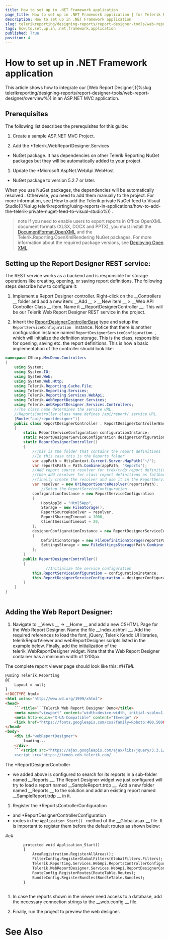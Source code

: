 ```yaml
---
title: How to set up in .NET Framework application
page_title: How to set up in .NET Framework application | for Telerik Reporting Documentation
description: How to set up in .NET Framework application
slug: telerikreporting/designing-reports/report-designer-tools/web-report-designer/how-to-set-up-in-.net-framework-application
tags: how,to,set,up,in,.net,framework,application
published: True
position: 4
---
```


# How to set up in .NET Framework application



This article shows how to integrate our 
[Web Report Designer]({%slug telerikreporting/designing-reports/report-designer-tools/web-report-designer/overview%})
        in an ASP.NET MVC application.
      


## Prerequisites

The following list describes the prerequisites for this guide:


1. Create a sample ASP.NET MVC Project.
            


1. Add the 
*Telerik.WebReportDesigner.Services
* NuGet package. It has dependencies on other Telerik Reporting 
              NuGet packages but they will be automatically added to your project.
            


1. Update the 
*Microsoft.AspNet.WebApi.WebHost
* NuGet package to version 5.2.7 or later.
          


When you use NuGet packages, the dependencies will be automatically resolved . Otherwise, you need to add them manually to the project.
          For more information, see 
[How to add the Telerik private NuGet feed to Visual Studio]({%slug telerikreporting/using-reports-in-applications/how-to-add-the-telerik-private-nuget-feed-to-visual-studio%})
.
        


>note If you need to enable users to export reports in Office OpenXML document formats (XLSX, DOCX and PPTX), you must install the            [DocumentFormat.OpenXML](https://www.nuget.org/packages/DocumentFormat.OpenXml/)            and the Telerik.Reporting.OpenXmlRendering NuGet packages. For more information about the required package versions,            see [Deploying Open XML](25b584e0-8dd7-4cfd-8878-ffe5e0a95ad4#deploying_open_xml_sdk_for_ms_office).          


## Setting up the Report Designer REST service:

The REST service works as a backend and is responsible for storage operations like creating, opening, or saving report definitions. 
          The following steps describe how to configure it:
        


1. Implement a Report Designer controller. Right-click on the 
__Controllers
__              folder and add a new item: 
__Add
__ > 
__New item
__ > 
__Web API Controller Class
__ item.
              Name it 
__ReportDesignerController
__. This will be our Telerik Web Report Designer REST service in the
              project.
            


1. Inherit the 
[ReportDesignerControllerBase](/reporting/api/Telerik.Reporting.Services.WebApi.ReportDesignerControllerBase)
 type
              and setup the 
`ReportServiceConfiguration
` instance. Notice that there is another configuration
              instance named 
`ReportDesignerServiceConfiguration
`, which will initialize the definition storage.
              This is the class, responsible for opening, saving etc. the report definitions. This is how a basic
              implementation of the controller should look like:
            


	
````c#
namespace CSharp.MvcDemo.Controllers
{
    using System;
    using System.IO;
    using System.Web;
    using System.Web.Http;
    using Telerik.Reporting.Cache.File;
    using Telerik.Reporting.Services;
    using Telerik.Reporting.Services.WebApi;
    using Telerik.WebReportDesigner.Services;
    using Telerik.WebReportDesigner.Services.Controllers;
    //The class name determines the service URL. 
    //ReportsController class name defines /api/report/ service URL.
    [Route("api/reportdesigner")]
    public class ReportDesignerController : ReportDesignerControllerBase
    {
        static ReportServiceConfiguration configurationInstance;
        static ReportDesignerServiceConfiguration designerConfigurationInstance;
        static ReportDesignerController()
        {
            //This is the folder that contains the report definitions
            //In this case this is the Reports folder
            var appPath = HttpContext.Current.Server.MapPath("~/");
            var reportsPath = Path.Combine(appPath, "Reports");
            //Add report source resolver for trdx/trdp report definitions, 
            //then add resolver for class report definitions as fallback resolver; 
            //finally create the resolver and use it in the ReportServiceConfiguration instance.
            var resolver = new UriReportSourceResolver(reportsPath);
		      	//Setup the ReportServiceConfiguration
            configurationInstance = new ReportServiceConfiguration
            {
                HostAppId = "Html5App",
                Storage = new FileStorage(),
                ReportSourceResolver = resolver,
                ReportSharingTimeout = 1000,
                ClientSessionTimeout = 20,
            };
            designerConfigurationInstance = new ReportDesignerServiceConfiguration
            {
                DefinitionStorage = new FileDefinitionStorage(reportsPath),
                SettingsStorage = new FileSettingsStorage(Path.Combine(Environment.GetFolderPath(Environment.SpecialFolder.ApplicationData), "Telerik Reporting"))
            };
        }
        public ReportDesignerController()
        {
			      //Initialize the service configuration
            this.ReportServiceConfiguration = configurationInstance;
            this.ReportDesignerServiceConfiguration = designerConfigurationInstance;
        }
    }
}
              		        
````




## Adding the Web Report Designer:

1. Navigate to 
__Views
__ -> 
__Home
__ and add a new CSHTML Page for the Web Report Designer. Name the file 
__Index.cshtml
__.
              Add the required references to load the font, jQuery, Telerik Kendo UI libraries,
              telerikReportViewer and webReportDesigner scripts listed in the example below. Finally,
              add the initialization of the telerik_WebReportDesigner widget. Note that the Web Report Designer container has a minimum width of 1200px.
            
The complete report viewer page should look like this:
#_HTML_

	
````html
@using Telerik.Reporting
@{
    Layout = null;
}
<!DOCTYPE html>
<html xmlns="http://www.w3.org/1999/xhtml">
<head>
    ```<title>```Telerik Web Report Designer Demo</title>
    <meta name="viewport" content="width=device-width, initial-scale=1, maximum-scale=1" />
    <meta http-equiv="X-UA-Compatible" content="IE=edge" />
    <link href="https://fonts.googleapis.com/css?family=Roboto:400,500&display=swap" rel="stylesheet">
</head>
<body>
    <div id="webReportDesigner">
        loading...
    </div>
    ```<script src="https://ajax.googleapis.com/ajax/libs/jquery/3.3.1/jquery.min.js">```</script>
    <script src="https://kendo.cdn.telerik.com/
````


The 
*ReportDesignerController
* we added above is configured to search for its reports in a sub-folder 
              named 
__Reports
__.
              The Report Designer widget we just configured will try to load a report named 
__SampleReport.trdp
__.
              Add a new folder named 
__Reports
__ to the solution and add an existing report named 
__SampleReport.trdp
__ in it.
            


1. Register the 
*ReportsControllerConfiguration
* and 
*ReportDesignerControllerConfiguration
* routes in 
              the 
`Application_Start()
` method of the 
__Global.asax
__ file.
              It is important to register them before the default routes as shown below:
            
#_c#_

	
````html
        protected void Application_Start()
        {
            AreaRegistration.RegisterAllAreas();
            FilterConfig.RegisterGlobalFilters(GlobalFilters.Filters);
            Telerik.Reporting.Services.WebApi.ReportsControllerConfiguration.RegisterRoutes(System.Web.Http.GlobalConfiguration.Configuration);
            Telerik.WebReportDesigner.Services.WebApi.ReportDesignerControllerConfiguration.RegisterRoutes(System.Web.Http.GlobalConfiguration.Configuration);
            RouteConfig.RegisterRoutes(RouteTable.Routes);
            BundleConfig.RegisterBundles(BundleTable.Bundles);
        }
      
````




1. In case the reports shown in the viewer need access to a database, add the necessary connection strings to the 
__web.config
__ file.
            


1. Finally, run the project to preview the web designer.
            


# See Also


